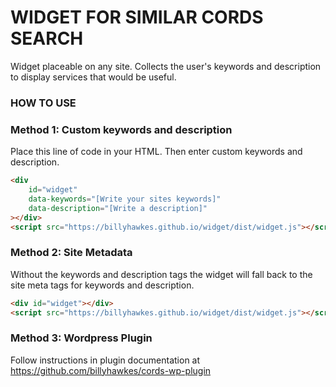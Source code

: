 # WIDGET FOR SIMILAR CORDS SEARCH

Widget placeable on any site. Collects the user's keywords and description to display services that would be useful.

### HOW TO USE

### Method 1: Custom keywords and description

Place this line of code in your HTML. Then enter custom keywords and description.

```html
<div
	id="widget"
	data-keywords="[Write your sites keywords]"
	data-description="[Write a description]"
></div>
<script src="https://billyhawkes.github.io/widget/dist/widget.js"></script>
```

### Method 2: Site Metadata

Without the keywords and description tags the widget will fall back to the site meta tags for keywords and description.

```html
<div id="widget"></div>
<script src="https://billyhawkes.github.io/widget/dist/widget.js"></script>
```

### Method 3: Wordpress Plugin

Follow instructions in plugin documentation at https://github.com/billyhawkes/cords-wp-plugin

